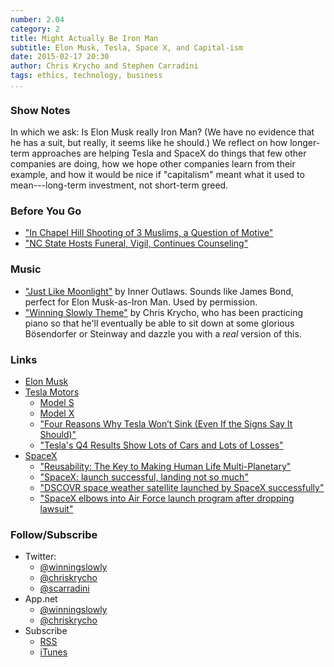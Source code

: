 ```yaml
---
number: 2.04
category: 2
title: Might Actually Be Iron Man
subtitle: Elon Musk, Tesla, Space X, and Capital-ism
date: 2015-02-17 20:30
author: Chris Krycho and Stephen Carradini
tags: ethics, technology, business
...
```


### Show Notes

In which we ask: Is Elon Musk really Iron Man? (We have no evidence that he has
a suit, but really, it seems like he should.) We reflect on how longer-term
approaches are helping Tesla and SpaceX do things that few other companies are
doing, how we hope other companies learn from their example, and how it would be
nice if "capitalism" meant what it used to mean---long-term investment, not
short-term greed.

### Before You Go

  - ["In Chapel Hill Shooting of 3 Muslims, a Question of Motive"][motive]
  - ["NC State Hosts Funeral, Vigil, Continues Counseling"][nc-state]

[motive]: //www.nytimes.com/2015/02/12/us/muslim-student-shootings-north-carolina.html
[nc-state]: //news.ncsu.edu/2015/02/funeral-vigil-counseling/

### Music

  - ["Just Like Moonlight"] by Inner Outlaws. Sounds like James Bond, perfect 
    for Elon Musk-as-Iron Man. Used by permission.
  - ["Winning Slowly Theme"] by Chris Krycho, who has been practicing piano so
    that he'll eventually be able to sit down at some glorious Bösendorfer or
    Steinway and dazzle you with a *real* version of this.

["Just Like Moonlight"]: //inneroutlaws.bandcamp.com/track/just-like-moonlight
["Winning Slowly Theme"]: //soundcloud.com/chriskrycho/winning-slowly

### Links

  - [Elon Musk](//en.wikipedia.org/wiki/Elon_Musk)
  - [Tesla Motors](//www.teslamotors.com)
      + [Model S](//www.teslamotors.com/models)
      + [Model X](//www.teslamotors.com/modelx)
      + ["Four Reasons Why Tesla Won’t Sink (Even If the Signs Say It
        Should)"][medium]
      + ["Tesla's Q4 Results Show Lots of Cars and Lots of Losses"][losses]
  - [SpaceX](//www.spacex.com)
      + ["Reusability: The Key to Making Human Life Multi-Planetary"][reuse]
      + ["SpaceX: launch successful, landing not so much"][landing]
      + ["DSCOVR space weather satellite launched by SpaceX
        successfully"][DSCOVR]
      + ["SpaceX elbows into Air Force launch program after dropping
        lawsuit"][lawsuit]

[medium]: //medium.com/@CARandDRIVER/four-reasons-why-tesla-wont-sink-even-if-the-signs-say-it-should-8ff2ca0e226a
[losses]: //arstechnica.com/cars/2015/02/teslas-q4-results-show-lots-of-cars-and-lots-of-losses/
[reuse]: //www.spacex.com/news/2013/03/31/reusability-key-making-human-life-multi-planetary
[landing]: //arstechnica.com/science/2015/01/spacex-launch-successful-landing-not-so-much/
[DSCOVR]: //arstechnica.com/science/2015/02/dscovr-space-weather-satellite-launched-by-spacex-successfully/
[lawsuit]: //arstechnica.com/business/2015/01/spacex-elbows-into-air-force-launch-program-after-dropping-lawsuit/

### Follow/Subscribe

  - Twitter:
      + [@winningslowly](//www.twitter.com/winningslowly)
      + [@chriskrycho](//www.twitter.com/chriskrycho)
      + [@scarradini](//www.twitter.com/scarradini)
  - App.net
      + [@winningslowly](//alpha.app.net/winningslowly)
      + [@chriskrycho](//alpha.app.net/chriskrycho)
  - Subscribe
      + [RSS](//www.winningslowly.org/feed.xml)
      + [iTunes](//itunes.apple.com/us/podcast/winning-slowly/id807603957?mt=2)

